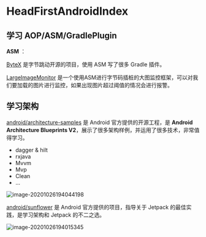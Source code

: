 # HeadFirstAndroidIndex







## 学习 AOP/ASM/GradlePlugin





**ASM** ：

[ByteX](https://github.com/bytedance/ByteX) 是字节跳动开源的项目，使用 ASM 写了很多 Gradle 插件。



[LargeImageMonitor](https://github.com/121880399/LargeImageMonitor) 是一个使用ASM进行字节码插桩的大图监控框架，可以对我们要加载的图片进行监控，如果出现图片超过阈值的情况会进行报警。

## 学习架构



[android/architecture-samples](https://github.com/android/architecture-samples) 是 Android 官方提供的开源工程，是 **Android Architecture Blueprints V2**，展示了很多架构样例，并运用了很多技术，非常值得学习。

- dagger & hilt
- rxjava
- Mvvm
- Mvp
- Clean
- ...



![image-20201026194044198](https://tva1.sinaimg.cn/large/0081Kckwly1gk2yzd8dxpj30o909xdlg.jpg)





[android/sunflower](https://github.com/android/sunflower) 是 Android 官方提供的项目，指导关于 Jetpack 的最佳实践，是学习架构和 Jetpack 的不二之选。



![image-20201026194015345](https://tva1.sinaimg.cn/large/0081Kckwly1gk2yyu8qdpj30o60j4k1w.jpg)